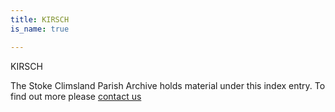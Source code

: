 ```yaml
---
title: KIRSCH
is_name: true

---
```


KIRSCH


The Stoke Climsland Parish Archive holds material under this index entry. To find out more please [contact us](/contact/)
